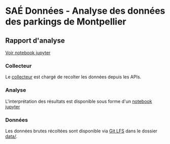 # SAÉ Données - Analyse des données des parkings de Montpellier

## Rapport d'analyse
[Voir notebook jupyter](./src/analysis/jupyter.ipynb)


### Collecteur

Le [collecteur](src/collector/README.md) est chargé de recolter les données depuis les APIs.

### Analyse

L'interprétation des résultats est disponible sous forme d'un [notebook jupyter](src/analysis/jupyter.ipynb)

### Données

Les données brutes récoltées sont disponible via [Git LFS](https://git-lfs.com/) dans le dossier [data/](data/).
